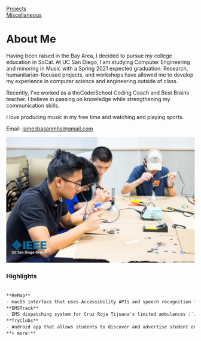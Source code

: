 [Projects](/projects/projects.md)  
[Miscellaneous](/miscellaneous.md)

<!--
You can use the [editor on GitHub](https://github.com/jamesbasa/jamesbasa.github.io/edit/master/README.md) to maintain and preview the content for your website in Markdown files.
Whenever you commit to this repository, GitHub Pages will run [Jekyll](https://jekyllrb.com/) to rebuild the pages in your site, from the content in your Markdown files.
[Markdown](https://guides.github.com/features/mastering-markdown/) block below
# Header 1
## Header 2
### Header 3
[Link](url) and ![Image](src)
**Bold** and _Italic_ and `Code` text
-->

# About Me

Having been raised in the Bay Area, I decided to pursue my college education in SoCal. At UC San Diego, I am studying Computer Engineering and minoring in Music with a Spring 2021 expected graduation. Research, humanitarian-focused projects, and workshops have allowed me to develop my experience in computer science and engineering outside of class.

Recently, I've worked as a theCoderSchool Coding Coach and Best Brains teacher. I believe in passing on knowledge while strengthening my communication skills.

I love producing music in my free time and watching and playing sports.

Email: [jamesbasanmhs@gmail.com](mailto:jamesbasanmhs@gmail.com)

![Music Graphic](/IEEE.JPG)

### Highlights

```markdown

**ReMap**
- macOS interface that uses Accessibility APIs and speech recognition for contextual assistance on search queries [`Swift & JavaScript`]
**EMSTrack**
- EMS dispatching system for Cruz Roja Tijuana's limited ambulances [`Java, JavaScript, & XML`]
**TryClubs**
- Android app that allows students to discover and advertise student organizations [`Java & XML`]
**+ more!**

```

